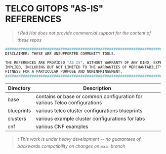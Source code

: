 # TELCO GITOPS "AS-IS" REFERENCES

> :heavy_exclamation_mark: *Red Hat does not provide commercial support for the content of these repos*

```bash
#############################################################################
DISCLAIMER: THESE ARE UNSUPPORTED COMMUNITY TOOLS.

THE REFERENCES ARE PROVIDED "AS IS", WITHOUT WARRANTY OF ANY KIND, EXPRESS OR
IMPLIED, INCLUDING BUT NOT LIMITED TO THE WARRANTIES OF MERCHANTABILITY,
FITNESS FOR A PARTICULAR PURPOSE AND NONINFRINGEMENT.
#############################################################################
```

| Directory | Description                                                               |
|-----------|---------------------------------------------------------------------------|
| base      | contains or base or common configuration for various Telco configurations |
| blueprints| various telco cluster configurations blueprints                           |
| clusters  | various example cluster configurations for labs                           |
| cnf       | various CNF examples                                                      |


> :heavy_exclamation_mark: *This work is under heavy development -- no guarantees of backwards compatibility on changes on `main` branch*
